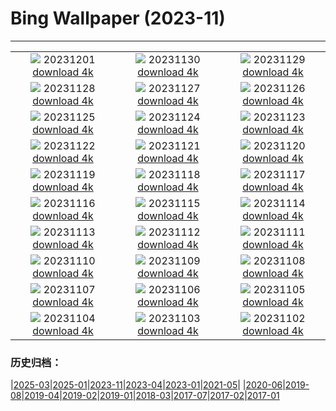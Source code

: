 # Bing Wallpaper (2023-11)
**************
| | | |
| :----: | :----: | :----: |
| ![](https://www.bing.com/th?id=OHR.IcebergAntarctica_FR-FR1355397777_1920x1080.jpg) 20231201 [download 4k](https://www.bing.com/th?id=OHR.IcebergAntarctica_FR-FR1355397777_UHD.jpg) | ![](https://www.bing.com/th?id=OHR.BaldCypress_FR-FR6892436965_1920x1080.jpg) 20231130 [download 4k](https://www.bing.com/th?id=OHR.BaldCypress_FR-FR6892436965_UHD.jpg) | ![](https://www.bing.com/th?id=OHR.TreeLighting_FR-FR6609307471_1920x1080.jpg) 20231129 [download 4k](https://www.bing.com/th?id=OHR.TreeLighting_FR-FR6609307471_UHD.jpg) |
| ![](https://www.bing.com/th?id=OHR.HumanKindness_FR-FR6399228080_1920x1080.jpg) 20231128 [download 4k](https://www.bing.com/th?id=OHR.HumanKindness_FR-FR6399228080_UHD.jpg) | ![](https://www.bing.com/th?id=OHR.RioNegro_FR-FR6146672717_1920x1080.jpg) 20231127 [download 4k](https://www.bing.com/th?id=OHR.RioNegro_FR-FR6146672717_UHD.jpg) | ![](https://www.bing.com/th?id=OHR.BradgateFallow_FR-FR5773797819_1920x1080.jpg) 20231126 [download 4k](https://www.bing.com/th?id=OHR.BradgateFallow_FR-FR5773797819_UHD.jpg) |
| ![](https://www.bing.com/th?id=OHR.TajoRiver_FR-FR5340325022_1920x1080.jpg) 20231125 [download 4k](https://www.bing.com/th?id=OHR.TajoRiver_FR-FR5340325022_UHD.jpg) | ![](https://www.bing.com/th?id=OHR.HallofMosses_FR-FR8097338401_1920x1080.jpg) 20231124 [download 4k](https://www.bing.com/th?id=OHR.HallofMosses_FR-FR8097338401_UHD.jpg) | ![](https://www.bing.com/th?id=OHR.FlamingosSaintesMaries_FR-FR7852991785_1920x1080.jpg) 20231123 [download 4k](https://www.bing.com/th?id=OHR.FlamingosSaintesMaries_FR-FR7852991785_UHD.jpg) |
| ![](https://www.bing.com/th?id=OHR.SnakeRiverTeton_FR-FR7464068281_1920x1080.jpg) 20231122 [download 4k](https://www.bing.com/th?id=OHR.SnakeRiverTeton_FR-FR7464068281_UHD.jpg) | ![](https://www.bing.com/th?id=OHR.HelloSeal_FR-FR6889028849_1920x1080.jpg) 20231121 [download 4k](https://www.bing.com/th?id=OHR.HelloSeal_FR-FR6889028849_UHD.jpg) | ![](https://www.bing.com/th?id=OHR.ChapmanAdventure_FR-FR6090877361_1920x1080.jpg) 20231120 [download 4k](https://www.bing.com/th?id=OHR.ChapmanAdventure_FR-FR6090877361_UHD.jpg) |
| ![](https://www.bing.com/th?id=OHR.FrozenBog_FR-FR5648130360_1920x1080.jpg) 20231119 [download 4k](https://www.bing.com/th?id=OHR.FrozenBog_FR-FR5648130360_UHD.jpg) | ![](https://www.bing.com/th?id=OHR.MilsePolarBear_FR-FR1430987110_1920x1080.jpg) 20231118 [download 4k](https://www.bing.com/th?id=OHR.MilsePolarBear_FR-FR1430987110_UHD.jpg) | ![](https://www.bing.com/th?id=OHR.BadRiver_FR-FR0662194139_1920x1080.jpg) 20231117 [download 4k](https://www.bing.com/th?id=OHR.BadRiver_FR-FR0662194139_UHD.jpg) |
| ![](https://www.bing.com/th?id=OHR.BeaujolaisVineyard_FR-FR7011057276_1920x1080.jpg) 20231116 [download 4k](https://www.bing.com/th?id=OHR.BeaujolaisVineyard_FR-FR7011057276_UHD.jpg) | ![](https://www.bing.com/th?id=OHR.SarekSweden_FR-FR6714007432_1920x1080.jpg) 20231115 [download 4k](https://www.bing.com/th?id=OHR.SarekSweden_FR-FR6714007432_UHD.jpg) | ![](https://www.bing.com/th?id=OHR.RussellLupines_FR-FR6503844522_1920x1080.jpg) 20231114 [download 4k](https://www.bing.com/th?id=OHR.RussellLupines_FR-FR6503844522_UHD.jpg) |
| ![](https://www.bing.com/th?id=OHR.OliveOrchard_FR-FR6246633206_1920x1080.jpg) 20231113 [download 4k](https://www.bing.com/th?id=OHR.OliveOrchard_FR-FR6246633206_UHD.jpg) | ![](https://www.bing.com/th?id=OHR.DiwaliAyodhya_FR-FR5627036235_1920x1080.jpg) 20231112 [download 4k](https://www.bing.com/th?id=OHR.DiwaliAyodhya_FR-FR5627036235_UHD.jpg) | ![](https://www.bing.com/th?id=OHR.RemembranceDay_FR-FR5207828538_1920x1080.jpg) 20231111 [download 4k](https://www.bing.com/th?id=OHR.RemembranceDay_FR-FR5207828538_UHD.jpg) |
| ![](https://www.bing.com/th?id=OHR.BadlandsSunrise_FR-FR3335076381_1920x1080.jpg) 20231110 [download 4k](https://www.bing.com/th?id=OHR.BadlandsSunrise_FR-FR3335076381_UHD.jpg) | ![](https://www.bing.com/th?id=OHR.NorwayBirch_FR-FR2848858958_1920x1080.jpg) 20231109 [download 4k](https://www.bing.com/th?id=OHR.NorwayBirch_FR-FR2848858958_UHD.jpg) | ![](https://www.bing.com/th?id=OHR.ManateeMama_FR-FR2612350348_1920x1080.jpg) 20231108 [download 4k](https://www.bing.com/th?id=OHR.ManateeMama_FR-FR2612350348_UHD.jpg) |
| ![](https://www.bing.com/th?id=OHR.KirkilaiTower_FR-FR2337434302_1920x1080.jpg) 20231107 [download 4k](https://www.bing.com/th?id=OHR.KirkilaiTower_FR-FR2337434302_UHD.jpg) | ![](https://www.bing.com/th?id=OHR.LagoPehoe_FR-FR2057744557_1920x1080.jpg) 20231106 [download 4k](https://www.bing.com/th?id=OHR.LagoPehoe_FR-FR2057744557_UHD.jpg) | ![](https://www.bing.com/th?id=OHR.SilencioSpain_FR-FR1881358209_1920x1080.jpg) 20231105 [download 4k](https://www.bing.com/th?id=OHR.SilencioSpain_FR-FR1881358209_UHD.jpg) |
| ![](https://www.bing.com/th?id=OHR.BisonSnow_FR-FR2161630448_1920x1080.jpg) 20231104 [download 4k](https://www.bing.com/th?id=OHR.BisonSnow_FR-FR2161630448_UHD.jpg) | ![](https://www.bing.com/th?id=OHR.SeaNettles_FR-FR1930530025_1920x1080.jpg) 20231103 [download 4k](https://www.bing.com/th?id=OHR.SeaNettles_FR-FR1930530025_UHD.jpg) | ![](https://www.bing.com/th?id=OHR.DeathValleySalt_FR-FR9000237467_1920x1080.jpg) 20231102 [download 4k](https://www.bing.com/th?id=OHR.DeathValleySalt_FR-FR9000237467_UHD.jpg) |

### 历史归档：

|[2025-03](bing/2025-03/2025-03.md)|[2025-01](bing/2025-01/2025-01.md)|[2023-11](bing/2023-11/2023-11.md)|[2023-04](bing/2023-04/2023-04.md)|[2023-01](bing/2023-01/2023-01.md)|[2021-05](bing/2021-05/2021-05.md)|
|[2020-06](bing/2020-06/2020-06.md)|[2019-08](bing/2019-08/2019-08.md)|[2019-04](bing/2019-04/2019-04.md)|[2019-02](bing/2019-02/2019-02.md)|[2019-01](bing/2019-01/2019-01.md)|[2018-03](bing/2018-03/2018-03.md)|[2017-07](bing/2017-07/2017-07.md)|[2017-02](bing/2017-02/2017-02.md)|[2017-01](bing/2017-01/2017-01.md)